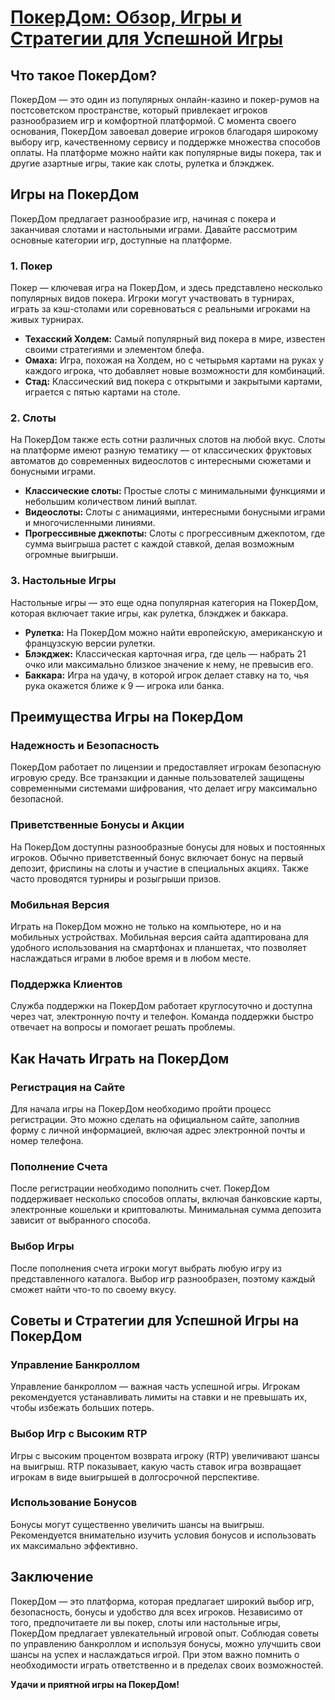 # [ПокерДом: Обзор, Игры и Стратегии для Успешной Игры](https://brandplay.link/FwVc4f)

## Что такое ПокерДом?

ПокерДом — это один из популярных онлайн-казино и покер-румов на постсоветском пространстве, который привлекает игроков разнообразием игр и комфортной платформой. С момента своего основания, ПокерДом завоевал доверие игроков благодаря широкому выбору игр, качественному сервису и поддержке множества способов оплаты. На платформе можно найти как популярные виды покера, так и другие азартные игры, такие как слоты, рулетка и блэкджек.

## Игры на ПокерДом

ПокерДом предлагает разнообразие игр, начиная с покера и заканчивая слотами и настольными играми. Давайте рассмотрим основные категории игр, доступные на платформе.

### 1. Покер

Покер — ключевая игра на ПокерДом, и здесь представлено несколько популярных видов покера. Игроки могут участвовать в турнирах, играть за кэш-столами или соревноваться с реальными игроками на живых турнирах.

* **Техасский Холдем:** Самый популярный вид покера в мире, известен своими стратегиями и элементом блефа.
* **Омаха:** Игра, похожая на Холдем, но с четырьмя картами на руках у каждого игрока, что добавляет новые возможности для комбинаций.
* **Стад:** Классический вид покера с открытыми и закрытыми картами, играется с пятью картами на столе.

### 2. Слоты

На ПокерДом также есть сотни различных слотов на любой вкус. Слоты на платформе имеют разную тематику — от классических фруктовых автоматов до современных видеослотов с интересными сюжетами и бонусными играми.

* **Классические слоты:** Простые слоты с минимальными функциями и небольшим количеством линий выплат.
* **Видеослоты:** Слоты с анимациями, интересными бонусными играми и многочисленными линиями.
* **Прогрессивные джекпоты:** Слоты с прогрессивным джекпотом, где сумма выигрыша растет с каждой ставкой, делая возможным огромные выигрыши.

### 3. Настольные Игры

Настольные игры — это еще одна популярная категория на ПокерДом, которая включает такие игры, как рулетка, блэкджек и баккара.

* **Рулетка:** На ПокерДом можно найти европейскую, американскую и французскую версии рулетки.
* **Блэкджек:** Классическая карточная игра, где цель — набрать 21 очко или максимально близкое значение к нему, не превысив его.
* **Баккара:** Игра на удачу, в которой игрок делает ставку на то, чья рука окажется ближе к 9 — игрока или банка.

## Преимущества Игры на ПокерДом

### Надежность и Безопасность

ПокерДом работает по лицензии и предоставляет игрокам безопасную игровую среду. Все транзакции и данные пользователей защищены современными системами шифрования, что делает игру максимально безопасной.

### Приветственные Бонусы и Акции

На ПокерДом доступны разнообразные бонусы для новых и постоянных игроков. Обычно приветственный бонус включает бонус на первый депозит, фриспины на слоты и участие в специальных акциях. Также часто проводятся турниры и розыгрыши призов.

### Мобильная Версия

Играть на ПокерДом можно не только на компьютере, но и на мобильных устройствах. Мобильная версия сайта адаптирована для удобного использования на смартфонах и планшетах, что позволяет наслаждаться играми в любое время и в любом месте.

### Поддержка Клиентов

Служба поддержки на ПокерДом работает круглосуточно и доступна через чат, электронную почту и телефон. Команда поддержки быстро отвечает на вопросы и помогает решать проблемы.

## Как Начать Играть на ПокерДом

### Регистрация на Сайте

Для начала игры на ПокерДом необходимо пройти процесс регистрации. Это можно сделать на официальном сайте, заполнив форму с личной информацией, включая адрес электронной почты и номер телефона.

### Пополнение Счета

После регистрации необходимо пополнить счет. ПокерДом поддерживает несколько способов оплаты, включая банковские карты, электронные кошельки и криптовалюты. Минимальная сумма депозита зависит от выбранного способа.

### Выбор Игры

После пополнения счета игроки могут выбрать любую игру из представленного каталога. Выбор игр разнообразен, поэтому каждый сможет найти что-то по своему вкусу.

## Советы и Стратегии для Успешной Игры на ПокерДом

### Управление Банкроллом

Управление банкроллом — важная часть успешной игры. Игрокам рекомендуется устанавливать лимиты на ставки и не превышать их, чтобы избежать больших потерь.

### Выбор Игр с Высоким RTP

Игры с высоким процентом возврата игроку (RTP) увеличивают шансы на выигрыш. RTP показывает, какую часть ставок игра возвращает игрокам в виде выигрышей в долгосрочной перспективе.

### Использование Бонусов

Бонусы могут существенно увеличить шансы на выигрыш. Рекомендуется внимательно изучить условия бонусов и использовать их максимально эффективно.

## Заключение

ПокерДом — это платформа, которая предлагает широкий выбор игр, безопасность, бонусы и удобство для всех игроков. Независимо от того, предпочитаете ли вы покер, слоты или настольные игры, ПокерДом предлагает увлекательный игровой опыт. Соблюдая советы по управлению банкроллом и используя бонусы, можно улучшить свои шансы на успех и наслаждаться игрой. При этом важно помнить о необходимости играть ответственно и в пределах своих возможностей.

**Удачи и приятной игры на ПокерДом!**
